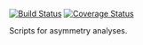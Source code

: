 [![Build Status](https://travis-ci.org/seeleylab/asymmetry.svg?branch=master)](https://travis-ci.org/seeleylab/asymmetry)
[![Coverage Status](https://coveralls.io/repos/github/seeleylab/asymmetry/badge.svg?branch=master)](https://coveralls.io/github/seeleylab/asymmetry?branch=master)

Scripts for asymmetry analyses.
